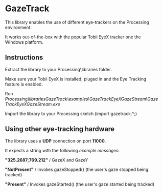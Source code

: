 GazeTrack
=========

This library enables the use of different eye-trackers on the Processing environment. 

It works out-of-the-box with the popular Tobii EyeX tracker one the Windows platform.


Instructions
------------

Extract the library to your Processing\libraries folder.

Make sure your Tobii EyeX is installed, pluged in and the Eye Tracking feature is enabled.

Run *Processing\librariesGazeTrack\examples\GazeTrackEyeXGazeStream\GazeTrackEyeXGazeStream.exe*

Import the library to your Processing sketch (import gazetrack.*;)


Using other eye-tracking hardware
---------------------------------

The library uses a **UDP** connection on port **11000**.

It expects a string with the following _example messages_:

**"325.2687;769.212"** / GazeX and GazeY
  
**"NotPresent"** / Invokes gazeStopped() (the user's gaze stopped being tracked)    
  
**"Present"** / Invokes gazeStarted() (the user's gaze started being tracked)          
